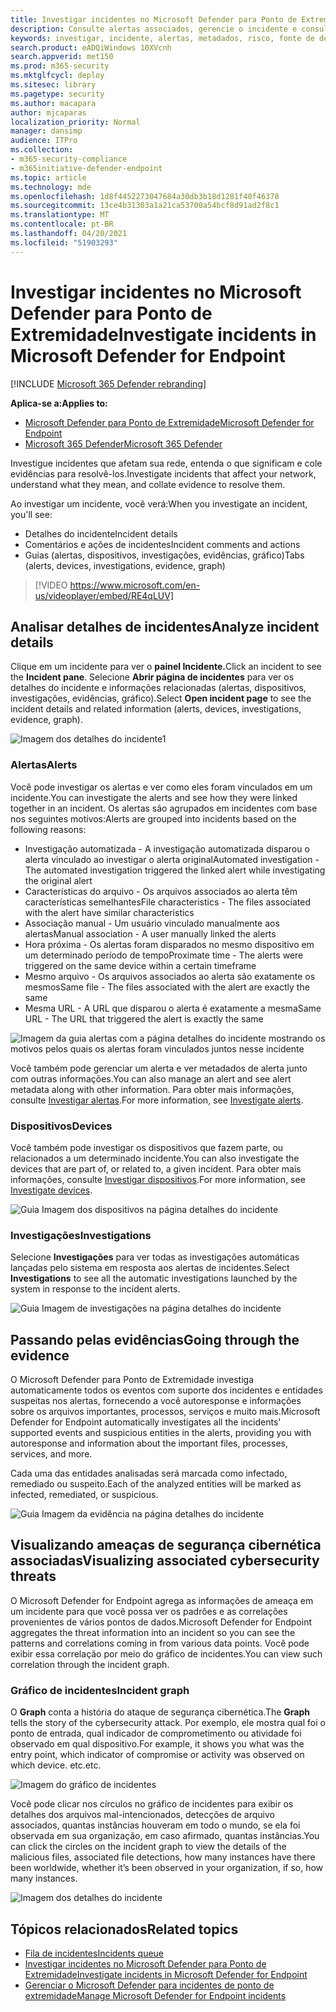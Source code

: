 ```yaml
---
title: Investigar incidentes no Microsoft Defender para Ponto de Extremidade
description: Consulte alertas associados, gerencie o incidente e consulte metadados de alerta para ajudá-lo a investigar um incidente
keywords: investigar, incidente, alertas, metadados, risco, fonte de detecção, dispositivos afetados, padrões, correlação
search.product: eADQiWindows 10XVcnh
search.appverid: met150
ms.prod: m365-security
ms.mktglfcycl: deploy
ms.sitesec: library
ms.pagetype: security
ms.author: macapara
author: mjcaparas
localization_priority: Normal
manager: dansimp
audience: ITPro
ms.collection:
- m365-security-compliance
- m365initiative-defender-endpoint
ms.topic: article
ms.technology: mde
ms.openlocfilehash: 1d8f4452273047684a30db3b18d1281f40f46378
ms.sourcegitcommit: 13ce4b31303a1a21ca53700a54bcf8d91ad2f8c1
ms.translationtype: MT
ms.contentlocale: pt-BR
ms.lasthandoff: 04/20/2021
ms.locfileid: "51903293"
---
```

# <a name="investigate-incidents-in-microsoft-defender-for-endpoint"></a><span data-ttu-id="29e79-104">Investigar incidentes no Microsoft Defender para Ponto de Extremidade</span><span class="sxs-lookup"><span data-stu-id="29e79-104">Investigate incidents in Microsoft Defender for Endpoint</span></span>

[!INCLUDE [Microsoft 365 Defender rebranding](../../includes/microsoft-defender.md)]

<span data-ttu-id="29e79-105">**Aplica-se a:**</span><span class="sxs-lookup"><span data-stu-id="29e79-105">**Applies to:**</span></span>
- [<span data-ttu-id="29e79-106">Microsoft Defender para Ponto de Extremidade</span><span class="sxs-lookup"><span data-stu-id="29e79-106">Microsoft Defender for Endpoint</span></span>](https://go.microsoft.com/fwlink/p/?linkid=2154037)
- [<span data-ttu-id="29e79-107">Microsoft 365 Defender</span><span class="sxs-lookup"><span data-stu-id="29e79-107">Microsoft 365 Defender</span></span>](https://go.microsoft.com/fwlink/?linkid=2118804)


<span data-ttu-id="29e79-108">Investigue incidentes que afetam sua rede, entenda o que significam e cole evidências para resolvê-los.</span><span class="sxs-lookup"><span data-stu-id="29e79-108">Investigate incidents that affect your network, understand what they mean, and collate evidence to resolve them.</span></span> 

<span data-ttu-id="29e79-109">Ao investigar um incidente, você verá:</span><span class="sxs-lookup"><span data-stu-id="29e79-109">When you investigate an incident, you'll see:</span></span>
- <span data-ttu-id="29e79-110">Detalhes do incidente</span><span class="sxs-lookup"><span data-stu-id="29e79-110">Incident details</span></span>
- <span data-ttu-id="29e79-111">Comentários e ações de incidentes</span><span class="sxs-lookup"><span data-stu-id="29e79-111">Incident comments and actions</span></span>
- <span data-ttu-id="29e79-112">Guias (alertas, dispositivos, investigações, evidências, gráfico)</span><span class="sxs-lookup"><span data-stu-id="29e79-112">Tabs (alerts, devices, investigations, evidence, graph)</span></span>

> [!VIDEO https://www.microsoft.com/en-us/videoplayer/embed/RE4qLUV]


## <a name="analyze-incident-details"></a><span data-ttu-id="29e79-113">Analisar detalhes de incidentes</span><span class="sxs-lookup"><span data-stu-id="29e79-113">Analyze incident details</span></span> 
<span data-ttu-id="29e79-114">Clique em um incidente para ver o **painel Incidente.**</span><span class="sxs-lookup"><span data-stu-id="29e79-114">Click an incident to see the **Incident pane**.</span></span> <span data-ttu-id="29e79-115">Selecione **Abrir página de incidentes** para ver os detalhes do incidente e informações relacionadas (alertas, dispositivos, investigações, evidências, gráfico).</span><span class="sxs-lookup"><span data-stu-id="29e79-115">Select **Open incident page** to see the incident details and related information (alerts, devices, investigations, evidence, graph).</span></span> 

![Imagem dos detalhes do incidente1](images/atp-incident-details.png)

### <a name="alerts"></a><span data-ttu-id="29e79-117">Alertas</span><span class="sxs-lookup"><span data-stu-id="29e79-117">Alerts</span></span>
<span data-ttu-id="29e79-118">Você pode investigar os alertas e ver como eles foram vinculados em um incidente.</span><span class="sxs-lookup"><span data-stu-id="29e79-118">You can investigate the alerts and see how they were linked together in an incident.</span></span> <span data-ttu-id="29e79-119">Os alertas são agrupados em incidentes com base nos seguintes motivos:</span><span class="sxs-lookup"><span data-stu-id="29e79-119">Alerts are grouped into incidents based on the following reasons:</span></span>
- <span data-ttu-id="29e79-120">Investigação automatizada - A investigação automatizada disparou o alerta vinculado ao investigar o alerta original</span><span class="sxs-lookup"><span data-stu-id="29e79-120">Automated investigation - The automated investigation triggered the linked alert while investigating the original alert</span></span> 
- <span data-ttu-id="29e79-121">Características do arquivo - Os arquivos associados ao alerta têm características semelhantes</span><span class="sxs-lookup"><span data-stu-id="29e79-121">File characteristics - The files associated with the alert have similar characteristics</span></span>
- <span data-ttu-id="29e79-122">Associação manual - Um usuário vinculado manualmente aos alertas</span><span class="sxs-lookup"><span data-stu-id="29e79-122">Manual association - A user manually linked the alerts</span></span>
- <span data-ttu-id="29e79-123">Hora próxima - Os alertas foram disparados no mesmo dispositivo em um determinado período de tempo</span><span class="sxs-lookup"><span data-stu-id="29e79-123">Proximate time - The alerts were triggered on the same device within a certain timeframe</span></span>
- <span data-ttu-id="29e79-124">Mesmo arquivo - Os arquivos associados ao alerta são exatamente os mesmos</span><span class="sxs-lookup"><span data-stu-id="29e79-124">Same file - The files associated with the alert are exactly the same</span></span>
- <span data-ttu-id="29e79-125">Mesma URL - A URL que disparou o alerta é exatamente a mesma</span><span class="sxs-lookup"><span data-stu-id="29e79-125">Same URL - The URL that triggered the alert is exactly the same</span></span>

![Imagem da guia alertas com a página detalhes do incidente mostrando os motivos pelos quais os alertas foram vinculados juntos nesse incidente](images/atp-incidents-alerts-reason.png)

<span data-ttu-id="29e79-127">Você também pode gerenciar um alerta e ver metadados de alerta junto com outras informações.</span><span class="sxs-lookup"><span data-stu-id="29e79-127">You can also manage an alert and see alert metadata along with other information.</span></span> <span data-ttu-id="29e79-128">Para obter mais informações, consulte [Investigar alertas](investigate-alerts.md).</span><span class="sxs-lookup"><span data-stu-id="29e79-128">For more information, see [Investigate alerts](investigate-alerts.md).</span></span> 

### <a name="devices"></a><span data-ttu-id="29e79-129">Dispositivos</span><span class="sxs-lookup"><span data-stu-id="29e79-129">Devices</span></span>
<span data-ttu-id="29e79-130">Você também pode investigar os dispositivos que fazem parte, ou relacionados a um determinado incidente.</span><span class="sxs-lookup"><span data-stu-id="29e79-130">You can also investigate the devices that are part of, or related to, a given incident.</span></span> <span data-ttu-id="29e79-131">Para obter mais informações, consulte [Investigar dispositivos](investigate-machines.md).</span><span class="sxs-lookup"><span data-stu-id="29e79-131">For more information, see [Investigate devices](investigate-machines.md).</span></span>

![Guia Imagem dos dispositivos na página detalhes do incidente](images/atp-incident-device-tab.png)

### <a name="investigations"></a><span data-ttu-id="29e79-133">Investigações</span><span class="sxs-lookup"><span data-stu-id="29e79-133">Investigations</span></span>
<span data-ttu-id="29e79-134">Selecione **Investigações** para ver todas as investigações automáticas lançadas pelo sistema em resposta aos alertas de incidentes.</span><span class="sxs-lookup"><span data-stu-id="29e79-134">Select **Investigations** to see all the automatic investigations launched by the system in response to the incident alerts.</span></span>

![Guia Imagem de investigações na página detalhes do incidente](images/atp-incident-investigations-tab.png)

## <a name="going-through-the-evidence"></a><span data-ttu-id="29e79-136">Passando pelas evidências</span><span class="sxs-lookup"><span data-stu-id="29e79-136">Going through the evidence</span></span>
<span data-ttu-id="29e79-137">O Microsoft Defender para Ponto de Extremidade investiga automaticamente todos os eventos com suporte dos incidentes e entidades suspeitas nos alertas, fornecendo a você autoresponse e informações sobre os arquivos importantes, processos, serviços e muito mais.</span><span class="sxs-lookup"><span data-stu-id="29e79-137">Microsoft Defender for Endpoint automatically investigates all the incidents' supported events and suspicious entities in the alerts, providing you with autoresponse and information about the important files, processes, services, and more.</span></span> 

<span data-ttu-id="29e79-138">Cada uma das entidades analisadas será marcada como infectado, remediado ou suspeito.</span><span class="sxs-lookup"><span data-stu-id="29e79-138">Each of the analyzed entities will be marked as infected, remediated, or suspicious.</span></span> 

![Guia Imagem da evidência na página detalhes do incidente](images/atp-incident-evidence-tab.png)

## <a name="visualizing-associated-cybersecurity-threats"></a><span data-ttu-id="29e79-140">Visualizando ameaças de segurança cibernética associadas</span><span class="sxs-lookup"><span data-stu-id="29e79-140">Visualizing associated cybersecurity threats</span></span> 
<span data-ttu-id="29e79-141">O Microsoft Defender for Endpoint agrega as informações de ameaça em um incidente para que você possa ver os padrões e as correlações provenientes de vários pontos de dados.</span><span class="sxs-lookup"><span data-stu-id="29e79-141">Microsoft Defender for Endpoint aggregates the threat information into an incident so you can see the patterns and correlations coming in from various data points.</span></span> <span data-ttu-id="29e79-142">Você pode exibir essa correlação por meio do gráfico de incidentes.</span><span class="sxs-lookup"><span data-stu-id="29e79-142">You can view such correlation through the incident graph.</span></span>

### <a name="incident-graph"></a><span data-ttu-id="29e79-143">Gráfico de incidentes</span><span class="sxs-lookup"><span data-stu-id="29e79-143">Incident graph</span></span>
<span data-ttu-id="29e79-144">O **Graph** conta a história do ataque de segurança cibernética.</span><span class="sxs-lookup"><span data-stu-id="29e79-144">The **Graph** tells the story of the cybersecurity attack.</span></span> <span data-ttu-id="29e79-145">Por exemplo, ele mostra qual foi o ponto de entrada, qual indicador de comprometimento ou atividade foi observado em qual dispositivo.</span><span class="sxs-lookup"><span data-stu-id="29e79-145">For example, it shows you what was the entry point, which indicator of compromise or activity was observed on which device.</span></span> <span data-ttu-id="29e79-146">etc.</span><span class="sxs-lookup"><span data-stu-id="29e79-146">etc.</span></span>

![Imagem do gráfico de incidentes](images/atp-incident-graph-tab.png)

<span data-ttu-id="29e79-148">Você pode clicar nos círculos no gráfico de incidentes para exibir os detalhes dos arquivos mal-intencionados, detecções de arquivo associados, quantas instâncias houveram em todo o mundo, se ela foi observada em sua organização, em caso afirmado, quantas instâncias.</span><span class="sxs-lookup"><span data-stu-id="29e79-148">You can click the circles on the incident graph to view the details of the malicious files, associated file detections, how many instances have there been worldwide, whether it’s been observed in your organization, if so, how many instances.</span></span>

![Imagem dos detalhes do incidente](images/atp-incident-graph-details.png)

## <a name="related-topics"></a><span data-ttu-id="29e79-150">Tópicos relacionados</span><span class="sxs-lookup"><span data-stu-id="29e79-150">Related topics</span></span>
- [<span data-ttu-id="29e79-151">Fila de incidentes</span><span class="sxs-lookup"><span data-stu-id="29e79-151">Incidents queue</span></span>](https://docs.microsoft.com/microsoft-365/security/defender-endpoint/view-incidents-queue)
- [<span data-ttu-id="29e79-152">Investigar incidentes no Microsoft Defender para Ponto de Extremidade</span><span class="sxs-lookup"><span data-stu-id="29e79-152">Investigate incidents in Microsoft Defender for Endpoint</span></span>](https://docs.microsoft.com/microsoft-365/security/defender-endpoint/investigate-incidents)
- [<span data-ttu-id="29e79-153">Gerenciar o Microsoft Defender para incidentes de ponto de extremidade</span><span class="sxs-lookup"><span data-stu-id="29e79-153">Manage Microsoft Defender for Endpoint incidents</span></span>](https://docs.microsoft.com/microsoft-365/security/defender-endpoint/manage-incidents)

